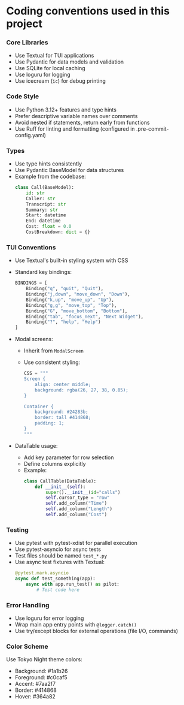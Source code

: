 # Coding conventions used in this project

### Core Libraries

- Use Textual for TUI applications
- Use Pydantic for data models and validation
- Use SQLite for local caching
- Use loguru for logging
- Use icecream (`ic`) for debug printing

### Code Style

- Use Python 3.12+ features and type hints
- Prefer descriptive variable names over comments
- Avoid nested if statements, return early from functions
- Use Ruff for linting and formatting (configured in .pre-commit-config.yaml)

### Types

- Use type hints consistently
- Use Pydantic BaseModel for data structures
- Example from the codebase:
  ```python
  class Call(BaseModel):
      id: str
      Caller: str
      Transcript: str
      Summary: str
      Start: datetime
      End: datetime
      Cost: float = 0.0
      CostBreakdown: dict = {}
  ```

### TUI Conventions

- Use Textual's built-in styling system with CSS
- Standard key bindings:

  ```python
  BINDINGS = [
      Binding("q", "quit", "Quit"),
      Binding("j,down", "move_down", "Down"),
      Binding("k,up", "move_up", "Up"),
      Binding("g,g", "move_top", "Top"),
      Binding("G", "move_bottom", "Bottom"),
      Binding("tab", "focus_next", "Next Widget"),
      Binding("?", "help", "Help")
  ]
  ```

- Modal screens:

  - Inherit from `ModalScreen`
  - Use consistent styling:

    ```python
    CSS = """
    Screen {
        align: center middle;
        background: rgba(26, 27, 38, 0.85);
    }

    Container {
        background: #24283b;
        border: tall #414868;
        padding: 1;
    }
    """
    ```

- DataTable usage:
  - Add key parameter for row selection
  - Define columns explicitly
  - Example:
    ```python
    class CallTable(DataTable):
        def __init__(self):
            super().__init__(id="calls")
            self.cursor_type = "row"
            self.add_column("Time")
            self.add_column("Length")
            self.add_column("Cost")
    ```

### Testing

- Use pytest with pytest-xdist for parallel execution
- Use pytest-asyncio for async tests
- Test files should be named `test_*.py`
- Use async test fixtures with Textual:
  ```python
  @pytest.mark.asyncio
  async def test_something(app):
      async with app.run_test() as pilot:
          # Test code here
  ```

### Error Handling

- Use loguru for error logging
- Wrap main app entry points with `@logger.catch()`
- Use try/except blocks for external operations (file I/O, commands)

### Color Scheme

Use Tokyo Night theme colors:

- Background: #1a1b26
- Foreground: #c0caf5
- Accent: #7aa2f7
- Border: #414868
- Hover: #364a82
